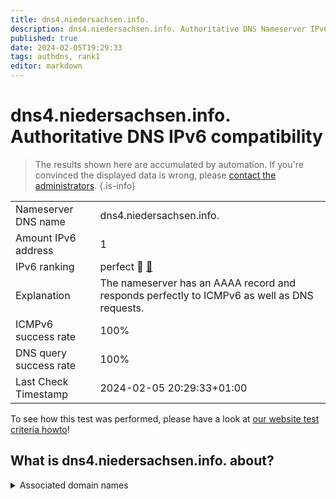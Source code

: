 ```yaml
---
title: dns4.niedersachsen.info.
description: dns4.niedersachsen.info. Authoritative DNS Nameserver IPv6 compatibility
published: true
date: 2024-02-05T19:29:33
tags: authdns, rank1
editor: markdown
---
```


# dns4.niedersachsen.info. Authoritative DNS IPv6 compatibility

> The results shown here are accumulated by automation. If you're convinced the displayed data is wrong, please [contact the administrators](/howto/chat). 
{.is-info}




|   |   |
| - | - |
| Nameserver DNS name | dns4.niedersachsen.info.
| Amount IPv6 address | 1
| IPv6 ranking | perfect :1st_place_medal: [🔗](/howto/ranking) |
| Explanation | The nameserver has an AAAA record and responds perfectly to ICMPv6 as well as DNS requests. |
| ICMPv6 success rate | 100%|
| DNS query success rate | 100% |
| Last Check Timestamp | 2024-02-05 20:29:33+01:00 |

To see how this test was performed, please have a look at [our website test criteria howto](/howto/testcriteria/authdns)!


## What is dns4.niedersachsen.info. about?






<details>
<summary>Associated domain names</summary>

www.niedersachsen.de

</details>
